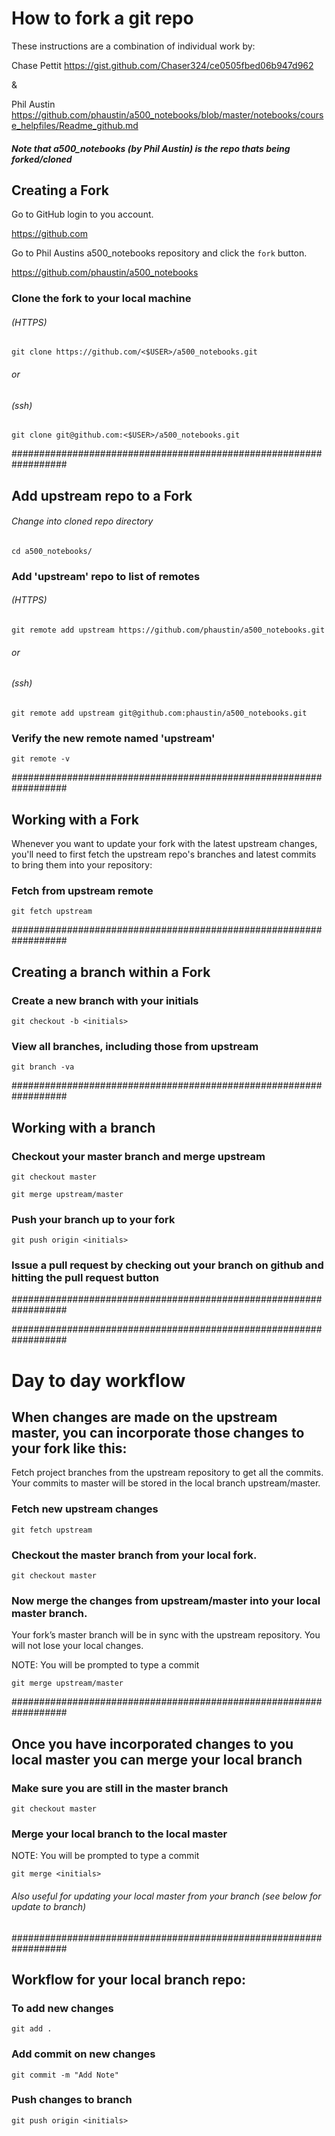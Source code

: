 # How to fork a git repo


These instructions are a combination of individual work by:

Chase Pettit
https://gist.github.com/Chaser324/ce0505fbed06b947d962

&

Phil Austin
https://github.com/phaustin/a500_notebooks/blob/master/notebooks/course_helpfiles/Readme_github.md

##### Note that a500_notebooks (by Phil Austin) is the repo thats being forked/cloned


## Creating a Fork
Go to GitHub login to you account.

https://github.com

Go to Phil Austins a500_notebooks repository and click the `fork` button. 

https://github.com/phaustin/a500_notebooks


<!-- #region -->
### Clone the fork to your local machine

###### (HTTPS)
`git clone https://github.com/<$USER>/a500_notebooks.git`

###### or


###### (ssh)
`git clone git@github.com:<$USER>/a500_notebooks.git`



##################################################################

<!-- #endregion -->

<!-- #region -->
## Add upstream repo to a Fork

######  Change into cloned repo directory

`cd a500_notebooks/`

### Add 'upstream' repo to list of remotes

###### (HTTPS)
`git remote add upstream https://github.com/phaustin/a500_notebooks.git`


###### or


###### (ssh)
`git remote add upstream git@github.com:phaustin/a500_notebooks.git`


### Verify the new remote named 'upstream'

`git remote -v`


##################################################################

<!-- #endregion -->

<!-- #region -->
## Working with a Fork



Whenever you want to update your fork with the latest upstream changes, you'll need to first fetch the upstream repo's branches and latest commits to bring them into your repository:

### Fetch from upstream remote
`git fetch upstream`


##################################################################

<!-- #endregion -->

<!-- #region -->
## Creating a branch within a Fork


### Create a new branch with your initials
`git checkout -b <initials>`

### View all branches, including those from upstream
`git branch -va`

##################################################################

<!-- #endregion -->

<!-- #region -->
## Working with a branch

### Checkout your master branch and merge upstream
`git checkout master`

`git merge upstream/master`


### Push your branch up to your fork

`git push origin <initials>`

### Issue a pull request by checking out your branch on github and hitting the pull request button

##################################################################

##################################################################

<!-- #endregion -->

# Day to day workflow

<!-- #region -->
## When changes are made on the upstream master, you can incorporate those changes to your fork like this:

Fetch project branches from the upstream repository to get all the commits. Your commits to master will be stored in the local branch upstream/master.

### Fetch new upstream changes


` git fetch upstream `

###  Checkout the master branch from your local fork.


` git checkout master `

### Now merge the changes from upstream/master into your local master branch.

Your fork’s master branch will be in sync with the upstream repository. You will not lose your local changes.

NOTE: You will be prompted to type a commit

`git merge upstream/master`

##################################################################

<!-- #endregion -->

<!-- #region -->
## Once you have incorporated changes to you local master you can merge your local branch


### Make sure you are still in the master branch 

` git checkout master `

### Merge your local branch to the local master 

NOTE: You will be prompted to type a commit

`git merge <initials>`

###### Also useful for updating your local master from your branch (see below for update to branch)


##################################################################
<!-- #endregion -->

<!-- #region -->
## Workflow for your local branch repo:

### To add new changes
`git add .`


### Add commit on new changes

`git commit -m "Add Note"` 


### Push changes to branch

` git push origin <initials> `
<!-- #endregion -->

```python

```
